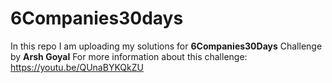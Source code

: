 # 6Companies30days
 In this repo I am uploading my solutions for **6Companies30Days** Challenge by **Arsh Goyal**
 For more information about this challenge: https://youtu.be/QUnaBYKQkZU
